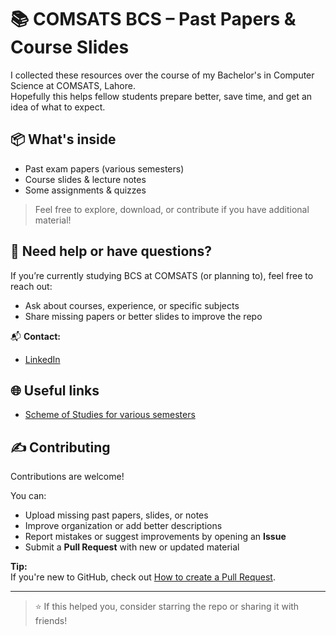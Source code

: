 # 📚 COMSATS BCS – Past Papers & Course Slides

I collected these resources over the course of my Bachelor's in Computer Science at COMSATS, Lahore.  
Hopefully this helps fellow students prepare better, save time, and get an idea of what to expect.

## 📦 What's inside
- Past exam papers (various semesters)
- Course slides & lecture notes
- Some assignments & quizzes

> Feel free to explore, download, or contribute if you have additional material!

## 🤝 Need help or have questions?
If you’re currently studying BCS at COMSATS (or planning to), feel free to reach out:
- Ask about courses, experience, or specific subjects
- Share missing papers or better slides to improve the repo
  
📬 **Contact:**  
- [LinkedIn](https://www.linkedin.com/in/muhammad-ali-0ab626258/)

## 🌐 Useful links
- [Scheme of Studies for various semesters](https://sites.google.com/cuilahore.edu.pk/batch-advisory)

## ✍️ Contributing

Contributions are welcome!

You can:
- Upload missing past papers, slides, or notes
- Improve organization or add better descriptions
- Report mistakes or suggest improvements by opening an **Issue**
- Submit a **Pull Request** with new or updated material

**Tip:**  
If you're new to GitHub, check out [How to create a Pull Request](https://opensource.guide/how-to-contribute/#opening-a-pull-request).

---

> ⭐ If this helped you, consider starring the repo or sharing it with friends!
